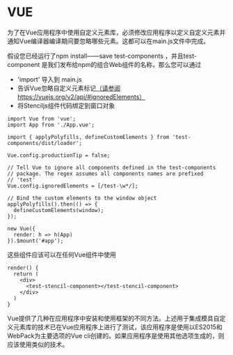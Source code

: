 # VUE
为了在Vue应用程序中使用自定义元素库，必须修改应用程序以定义自定义元素并通知Vue编译器编译期间要忽略哪些元素。这都可以在main.js文件中完成。

假设您已经运行了npm install——save test-components ，并且test-component 是我们发布给npm的组合Web组件的名称，那么您可以通过
 - 'import' 导入到 main.js
 - 告诉Vue忽略自定义元素标记[（请参阅https://vuejs.org/v2/api/#ignoredElements）](https://vuejs.org/v2/api/#ignoredElements)
 - 将Stenciljs组件代码绑定到窗口对象

```
import Vue from 'vue';
import App from './App.vue';

import { applyPolyfills, defineCustomElements } from 'test-components/dist/loader';

Vue.config.productionTip = false;

// Tell Vue to ignore all components defined in the test-components
// package. The regex assumes all components names are prefixed
// 'test'
Vue.config.ignoredElements = [/test-\w*/];

// Bind the custom elements to the window object
applyPolyfills().then(() => {
  defineCustomElements(window);
});

new Vue({
  render: h => h(App)
}).$mount('#app');
```
这些组件应该可以在任何Vue组件中使用
```
render() {
  return (
    <div>
      <test-stencil-component></test-stencil-component>
    </div>
  )
}
```
Vue提供了几种在应用程序中安装和使用框架的不同方法。上述用于集成模具自定义元素库的技术已在Vue应用程序上进行了测试，该应用程序是使用以ES2015和WebPack为主要选项的Vue cli创建的。如果应用程序是使用其他选项生成的，则应该使用类似的技术。